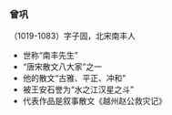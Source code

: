 ### 曾巩
（1019-1083）字子固，北宋南丰人
- 世称“南丰先生”
- “唐宋散文八大家”之一
- 他的散文“古雅、平正、冲和”
- 被王安石誉为“水之江汉星之斗”
- 代表作品是叙事散文《越州赵公救灾记》
